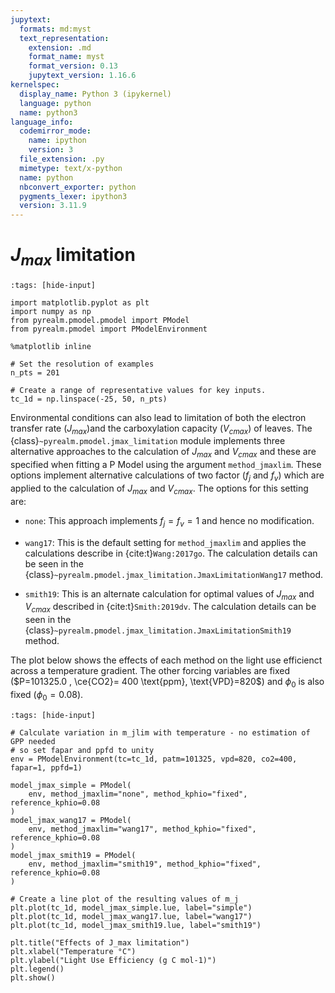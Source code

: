 ```yaml
---
jupytext:
  formats: md:myst
  text_representation:
    extension: .md
    format_name: myst
    format_version: 0.13
    jupytext_version: 1.16.6
kernelspec:
  display_name: Python 3 (ipykernel)
  language: python
  name: python3
language_info:
  codemirror_mode:
    name: ipython
    version: 3
  file_extension: .py
  mimetype: text/x-python
  name: python
  nbconvert_exporter: python
  pygments_lexer: ipython3
  version: 3.11.9
---
```


# $J_{max}$ limitation

```{code-cell} ipython3
:tags: [hide-input]

import matplotlib.pyplot as plt
import numpy as np
from pyrealm.pmodel.pmodel import PModel
from pyrealm.pmodel import PModelEnvironment

%matplotlib inline

# Set the resolution of examples
n_pts = 201

# Create a range of representative values for key inputs.
tc_1d = np.linspace(-25, 50, n_pts)
```

Environmental conditions can also lead to limitation of both the electron transfer rate
($J_{max}$)and the carboxylation capacity ($V_{cmax}$) of leaves. The
{class}`~pyrealm.pmodel.jmax_limitation` module implements three alternative approaches
to the calculation of $J_{max}$ and $V_{cmax}$ and these are specified when fitting a P
Model using the argument `method_jmaxlim`. These options implement alternative
calculations of two factor ($f_j$ and $f_v$) which are applied to the calculation of
$J_{max}$ and $V_{cmax}$. The options for this setting are:

* `none`: This approach implements $f_j  = f_v = 1$ and hence no modification.
* `wang17`: This is the default setting for `method_jmaxlim` and applies the
  calculations describe in  {cite:t}`Wang:2017go`. The calculation details can be
  seen in the {class}`~pyrealm.pmodel.jmax_limitation.JmaxLimitationWang17` method.

* `smith19`: This is an alternate calculation for optimal values of $J_{max}$
  and $V_{cmax}$ described in {cite:t}`Smith:2019dv`. The calculation details can be
  seen in the {class}`~pyrealm.pmodel.jmax_limitation.JmaxLimitationSmith19` method.

The plot below shows the effects of each method on the light use efficienct across a
temperature gradient. The other forcing variables are fixed ($P=101325.0 , \ce{CO2}= 400
\text{ppm}, \text{VPD}=820$) and $\phi_0$ is also fixed ($\phi_0=0.08$).

```{code-cell} ipython3
:tags: [hide-input]

# Calculate variation in m_jlim with temperature - no estimation of GPP needed
# so set fapar and ppfd to unity
env = PModelEnvironment(tc=tc_1d, patm=101325, vpd=820, co2=400, fapar=1, ppfd=1)

model_jmax_simple = PModel(
    env, method_jmaxlim="none", method_kphio="fixed", reference_kphio=0.08
)
model_jmax_wang17 = PModel(
    env, method_jmaxlim="wang17", method_kphio="fixed", reference_kphio=0.08
)
model_jmax_smith19 = PModel(
    env, method_jmaxlim="smith19", method_kphio="fixed", reference_kphio=0.08
)

# Create a line plot of the resulting values of m_j
plt.plot(tc_1d, model_jmax_simple.lue, label="simple")
plt.plot(tc_1d, model_jmax_wang17.lue, label="wang17")
plt.plot(tc_1d, model_jmax_smith19.lue, label="smith19")

plt.title("Effects of J_max limitation")
plt.xlabel("Temperature °C")
plt.ylabel("Light Use Efficiency (g C mol-1)")
plt.legend()
plt.show()
```
